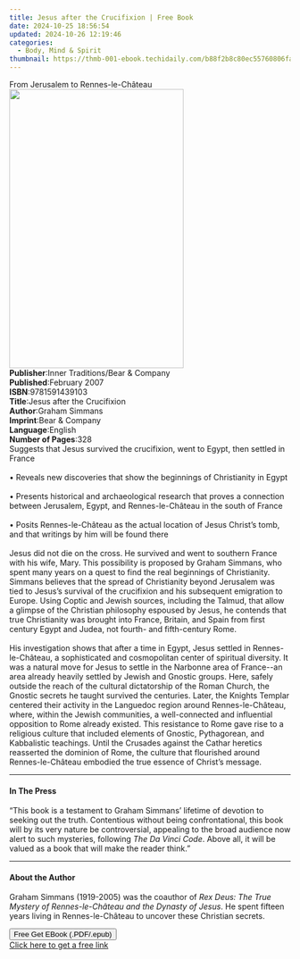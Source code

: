 ```yaml
---
title: Jesus after the Crucifixion | Free Book
date: 2024-10-25 18:56:54
updated: 2024-10-26 12:19:46
categories:
  - Body, Mind & Spirit
thumbnail: https://thmb-001-ebook.techidaily.com/b88f2b8c80ec55760806fa837039d117d01478c8111b800f774ab4fbb0aa0132.jpg
---
```

<main id="book-container">
  <div class="flex flex-col">
    <div class="book-brief flex-1 py-6 px-4 sm:p-6 md:py-10 md:px-8">
      <!-- brief-->
      <div class="book-brief-main">From Jerusalem to Rennes-le-Château</div>
    </div>
    <div
      class="book-meta-info flex-1 grid gap-4 col-start-1 col-end-3 row-start-1 sm:mb-6 sm:grid-cols-4 lg:gap-6 lg:col-start-2 lg:row-end-6 lg:row-span-6 lg:mb-0"
    >
      <div
        class="book-meta-info-left place-content-center mt-4 p-4 text-sm leading-6 col-start-2 col-span-2 dark:text-slate-400"
      >
        <img
          class="w-full h-500 object-cover rounded-lg sm:h-255 sm:col-span-2 lg:col-span-full"
          src="https://img-001-ebook.techidaily.com/b1b81c93c56bb584565fe9224941822a437e9fc52ad1bc8f21b2e882499d04e2.jpg"
          alt=""
          width="312"
          height="500"
        />
      </div>
      <div
        class="book-meta-info-right mt-2 col-start-1 row-start-2 col-span-3 self-center"
      >
        <!-- meta data  -->
        <div class="flex flex-col px-4 md:px-8">
          <div class="flex-1">
            <strong>Publisher</strong>:<span class="px-2"
              >Inner Traditions/Bear &amp; Company</span
            >
          </div>
          <div class="flex-1">
            <strong>Published</strong>:<span class="px-2">February 2007</span>
          </div>
          <div class="flex-1">
            <strong>ISBN</strong>:<span class="px-2">9781591439103</span>
          </div>
          <div class="flex-1">
            <strong>Title</strong>:<span class="px-2"
              >Jesus after the Crucifixion</span
            >
          </div>
          <div class="flex-1">
            <strong>Author</strong>:<span class="px-2">Graham Simmans</span>
          </div>
          <div class="flex-1">
            <strong>Imprint</strong>:<span class="px-2"
              >Bear &amp; Company</span
            >
          </div>
          <div class="flex-1">
            <strong>Language</strong>:<span class="px-2">English</span>
          </div>
          <div class="flex-1">
            <strong>Number of Pages</strong>:<span class="px-2">328</span>
          </div>
        </div>
      </div>
    </div>
    <div class="book-description flex-1 py-6 px-4 sm:p-6 md:py-10 md:px-8">
      <div class="book-description-main">
        <div accordion-content="" id="description">
          Suggests that Jesus survived the crucifixion, went to Egypt, then
          settled in France <br /><br />• Reveals new discoveries that show the
          beginnings of Christianity in Egypt <br /><br />• Presents historical
          and archaeological research that proves a connection between
          Jerusalem, Egypt, and Rennes-le-Château in the south of France
          <br /><br />• Posits Rennes-le-Château as the actual location of Jesus
          Christ’s tomb, and that writings by him will be found there
          <br /><br />Jesus did not die on the cross. He survived and went to
          southern France with his wife, Mary. This possibility is proposed by
          Graham Simmans, who spent many years on a quest to find the real
          beginnings of Christianity. Simmans believes that the spread of
          Christianity beyond Jerusalem was tied to Jesus’s survival of the
          crucifixion and his subsequent emigration to Europe. Using Coptic and
          Jewish sources, including the Talmud, that allow a glimpse of the
          Christian philosophy espoused by Jesus, he contends that true
          Christianity was brought into France, Britain, and Spain from first
          century Egypt and Judea, not fourth- and fifth-century Rome.
          <br /><br />His investigation shows that after a time in Egypt, Jesus
          settled in Rennes-le-Château, a sophisticated and cosmopolitan center
          of spiritual diversity. It was a natural move for Jesus to settle in
          the Narbonne area of France--an area already heavily settled by Jewish
          and Gnostic groups. Here, safely outside the reach of the cultural
          dictatorship of the Roman Church, the Gnostic secrets he taught
          survived the centuries. Later, the Knights Templar centered their
          activity in the Languedoc region around Rennes-le-Château, where,
          within the Jewish communities, a well-connected and influential
          opposition to Rome already existed. This resistance to Rome gave rise
          to a religious culture that included elements of Gnostic, Pythagorean,
          and Kabbalistic teachings. Until the Crusades against the Cathar
          heretics reasserted the dominion of Rome, the culture that flourished
          around Rennes-le-Château embodied the true essence of Christ’s
          message.
        </div>
        <div class="accordion-fader"></div>
      </div>
    </div>
    <div class="book-excerpts flex-1 py-6 px-4 sm:p-6 md:py-10 md:px-8">
      <!-- excerpts-->
      <div class="book-excerpts-main">
        <hr />
        <h4 class="placeholder placeholder-heading">
          <span>In The Press</span>
        </h4>
        <p>
          “This book is a testament to Graham Simmans’ lifetime of devotion to
          seeking out the truth. Contentious without being confrontational, this
          book will by its very nature be controversial, appealing to the broad
          audience now alert to such mysteries, following
          <i>The Da Vinci Code</i>. Above all, it will be valued as a book that
          will make the reader think.”
        </p>
      </div>
    </div>
    <div class="book-about-author flex-1 py-6 px-4 sm:p-6 md:py-10 md:px-8">
      <!-- about author-->
      <div class="book-main-author-main">
        <hr />
        <h4 class="placeholder placeholder-heading">
          <span>About the Author</span>
        </h4>
        <p>
          Graham Simmans (1919-2005) was the coauthor of
          <i
            >Rex Deus: The True Mystery of Rennes-le-Château and the Dynasty of
            Jesus</i
          >. He spent fifteen years living in Rennes-le-Château to uncover these
          Christian secrets.
        </p>
      </div>
    </div>
    <div class="book-free-get flex-1 py-6 px-4 sm:p-6 md:py-10 md:px-8">
      <button
        id="btn-free-get"
        class="bg-blue-500 hover:bg-blue-700 text-white font-bold py-2 px-4 rounded"
      >
        Free Get EBook (.PDF/.epub)
      </button>
      <div id="countdown-display" class="px-2 text-lg mt-2"></div>
      <a
        id="free-link"
        class="hidden bg-blue-500 hover:bg-blue-700 text-white font-bold py-2 px-4 rounded"
        href="https://www.ebooks.com/en-us/book/95782534/jesus-after-the-crucifixion/graham-simmans/"
        target="_blank"
        >Click here to get a free link</a
      >
    </div>
    <script>
      let countdownTime = 0;
      let countdownInterval = null;
      document
        .getElementById('btn-free-get')
        .addEventListener('click', startCountdown);
      function startCountdown() {
        countdownTime = new Date().getTime() + 60000 * 3;
        countdownInterval = setInterval(updateCountdown, 1000);
        document.getElementById('btn-free-get').disabled = true;
        document
          .getElementById('btn-free-get')
          .classList.add('bg-gray-500', 'cursor-not-allowed');
      }
      function updateCountdown() {
        let currentTime = new Date().getTime();
        let timeLeft = countdownTime - currentTime;
        let secondsLeft = Math.floor(timeLeft / 1000);
        document.getElementById('countdown-display').innerHTML =
          `Remaining time: ${secondsLeft} seconds.`;
        if (secondsLeft <= 0) {
          clearInterval(countdownInterval);
          document.getElementById('btn-free-get').classList.add('hidden');
          document.getElementById('free-link').classList.remove('hidden');
          document.getElementById('countdown-display').innerHTML = '';
        }
      }
    </script>
  </div>
</main>
